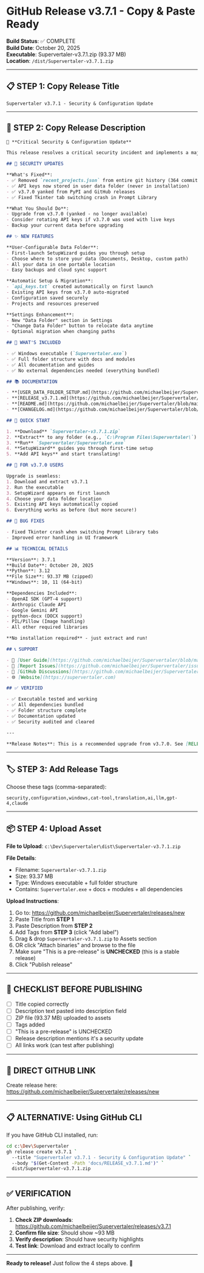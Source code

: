 # GitHub Release v3.7.1 - Copy & Paste Ready

**Build Status**: ✅ COMPLETE  
**Build Date**: October 20, 2025  
**Executable**: Supervertaler-v3.7.1.zip (93.37 MB)  
**Location**: `/dist/Supervertaler-v3.7.1.zip`

---

## 📋 STEP 1: Copy Release Title

```
Supervertaler v3.7.1 - Security & Configuration Update
```

---

## 📝 STEP 2: Copy Release Description

```markdown
🔐 **Critical Security & Configuration Update**

This release resolves a critical security incident and implements a major configuration overhaul for better user experience and data protection.

## 🚨 SECURITY UPDATES

**What's Fixed**:
- ✅ Removed `recent_projects.json` from entire git history (364 commits cleaned)
- ✅ API keys now stored in user data folder (never in installation)
- ✅ v3.7.0 yanked from PyPI and GitHub releases
- ✅ Fixed Tkinter tab switching crash in Prompt Library

**What You Should Do**:
- Upgrade from v3.7.0 (yanked - no longer available)
- Consider rotating API keys if v3.7.0 was used with live keys
- Backup your current data before upgrading

## ✨ NEW FEATURES

**User-Configurable Data Folder**:
- First-launch SetupWizard guides you through setup
- Choose where to store your data (Documents, Desktop, custom path)
- All your data in one portable location
- Easy backups and cloud sync support

**Automatic Setup & Migration**:
- `api_keys.txt` created automatically on first launch
- Existing API keys from v3.7.0 auto-migrated
- Configuration saved securely
- Projects and resources preserved

**Settings Enhancement**:
- New "Data Folder" section in Settings
- "Change Data Folder" button to relocate data anytime
- Optional migration when changing paths

## 📁 WHAT'S INCLUDED

- ✅ Windows executable (`Supervertaler.exe`)
- ✅ Full folder structure with docs and modules
- ✅ All documentation and guides
- ✅ No external dependencies needed (everything bundled)

## 📚 DOCUMENTATION

- **[USER_DATA_FOLDER_SETUP.md](https://github.com/michaelbeijer/Supervertaler/blob/main/docs/guides/USER_DATA_FOLDER_SETUP.md)** - Complete setup guide for all platforms
- **[RELEASE_v3.7.1.md](https://github.com/michaelbeijer/Supervertaler/blob/main/docs/RELEASE_v3.7.1.md)** - Detailed release summary
- **[README.md](https://github.com/michaelbeijer/Supervertaler/blob/main/README.md)** - General overview
- **[CHANGELOG.md](https://github.com/michaelbeijer/Supervertaler/blob/main/CHANGELOG.md)** - Full version history

## 🚀 QUICK START

1. **Download** `Supervertaler-v3.7.1.zip`
2. **Extract** to any folder (e.g., `C:\Program Files\Supervertaler\`)
3. **Run** `Supervertaler/Supervertaler.exe`
4. **SetupWizard** guides you through first-time setup
5. **Add API keys** and start translating!

## 🔄 FOR v3.7.0 USERS

Upgrade is seamless:
1. Download and extract v3.7.1
2. Run the executable
3. SetupWizard appears on first launch
4. Choose your data folder location
5. Existing API keys automatically copied
6. Everything works as before (but more secure!)

## 🐛 BUG FIXES

- Fixed Tkinter crash when switching Prompt Library tabs
- Improved error handling in UI framework

## 📊 TECHNICAL DETAILS

**Version**: 3.7.1  
**Build Date**: October 20, 2025  
**Python**: 3.12  
**File Size**: 93.37 MB (zipped)  
**Windows**: 10, 11 (64-bit)  

**Dependencies Included**:
- OpenAI SDK (GPT-4 support)
- Anthropic Claude API
- Google Gemini API
- python-docx (DOCX support)
- PIL/Pillow (Image handling)
- All other required libraries

**No installation required** - just extract and run!

## 📞 SUPPORT

- 📖 [User Guide](https://github.com/michaelbeijer/Supervertaler/blob/main/docs/guides/USER_GUIDE.md)
- 🐛 [Report Issues](https://github.com/michaelbeijer/Supervertaler/issues)
- 💬 [GitHub Discussions](https://github.com/michaelbeijer/Supervertaler/discussions)
- 🌐 [Website](https://supervertaler.com)

## ✅ VERIFIED

- ✅ Executable tested and working
- ✅ All dependencies bundled
- ✅ Folder structure complete
- ✅ Documentation updated
- ✅ Security audited and cleared

---

**Release Notes**: This is a recommended upgrade from v3.7.0. See [RELEASE_v3.7.1.md](https://github.com/michaelbeijer/Supervertaler/blob/main/docs/RELEASE_v3.7.1.md) for comprehensive details.
```

---

## 🏷️ STEP 3: Add Release Tags

Choose these tags (comma-separated):
```
security,configuration,windows,cat-tool,translation,ai,llm,gpt-4,claude
```

---

## 📦 STEP 4: Upload Asset

**File to Upload**: `c:\Dev\Supervertaler\dist\Supervertaler-v3.7.1.zip`

**File Details**:
- Filename: `Supervertaler-v3.7.1.zip`
- Size: 93.37 MB
- Type: Windows executable + full folder structure
- Contains: `Supervertaler.exe` + docs + modules + all dependencies

**Upload Instructions**:
1. Go to: https://github.com/michaelbeijer/Supervertaler/releases/new
2. Paste Title from **STEP 1**
3. Paste Description from **STEP 2**
4. Add Tags from **STEP 3** (click "Add label")
5. Drag & drop `Supervertaler-v3.7.1.zip` to Assets section
6. OR click "Attach binaries" and browse to the file
7. Make sure "This is a pre-release" is **UNCHECKED** (this is a stable release)
8. Click "Publish release"

---

## 🎯 CHECKLIST BEFORE PUBLISHING

- [ ] Title copied correctly
- [ ] Description text pasted into description field
- [ ] ZIP file (93.37 MB) uploaded to assets
- [ ] Tags added
- [ ] "This is a pre-release" is UNCHECKED
- [ ] Release description mentions it's a security update
- [ ] All links work (can test after publishing)

---

## 🔗 DIRECT GITHUB LINK

Create release here:
https://github.com/michaelbeijer/Supervertaler/releases/new

---

## 📋 ALTERNATIVE: Using GitHub CLI

If you have GitHub CLI installed, run:

```bash
cd c:\Dev\Supervertaler
gh release create v3.7.1 `
  --title "Supervertaler v3.7.1 - Security & Configuration Update" `
  --body "$(Get-Content -Path 'docs/RELEASE_v3.7.1.md')" `
  dist/Supervertaler-v3.7.1.zip
```

---

## ✅ VERIFICATION

After publishing, verify:

1. **Check ZIP downloads**: https://github.com/michaelbeijer/Supervertaler/releases/v3.7.1
2. **Confirm file size**: Should show ~93 MB
3. **Verify description**: Should have security highlights
4. **Test link**: Download and extract locally to confirm

---

**Ready to release!** Just follow the 4 steps above. 🚀
```

